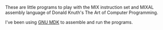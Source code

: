 These are little programs to play with the MIX instruction set and
MIXAL assembly language of Donald Knuth's The Art of Computer
Programming.

I've been using [GNU MDK](https://www.gnu.org/software/mdk/) to
assemble and run the programs.
